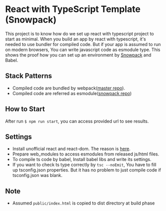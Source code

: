 # React with TypeScript Template (Snowpack)
This project is to know how do we set up react with typescript project to start as minimal.
When you build an app by react with typescript, it's needed to use bundler for compiled code.
But if your app is assumed to run on modern browsers, You can write javascript code as esmodule type.
This shows the proof how you can set up an environment by [Snowpack](https://github.com/pikapkg/snowpack) and Babel.

## Stack Patterns
- Compiled code are bundled by webpack([master repo](https://github.com/tell-y/react-ts-template/tree/master)). 
- Compiled code are referred as esmodule([snowpack repo](https://github.com/tell-y/react-ts-template/tree/snowpack))

## How to Start
After run `$ npm run start`, you can access provided url to see results.

## Settings
- Install unofficial react and react-dom. The reason is [here](https://www.snowpack.dev/#react).
- Prepare web_modules to access esmodules from released js/html files.
- To compile ts code by babel, Install babel libs and write its settings.
- If you want to check ts type correctly by `tsc --noEmit`, You have to fill up tsconfig.json properties. But it has no problem to just compile code if tsconfig.json was blank.

## Note
- Assumed `public/index.html` is copied to dist directory at build phase
